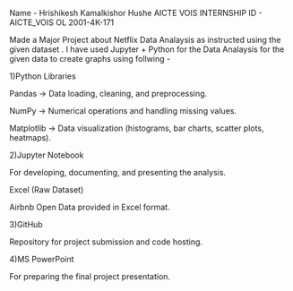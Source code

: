 Name - Hrishikesh Kamalkishor Hushe AICTE VOIS INTERNSHIP ID - AICTE_VOIS OL 2001-4K-171

Made a Major Project about Netflix Data Analaysis as instructed using the given dataset . I have used Jupyter + Python for the Data Analaysis for the given data to create graphs using follwing -

1)Python Libraries

Pandas → Data loading, cleaning, and preprocessing.

NumPy → Numerical operations and handling missing values.

Matplotlib → Data visualization (histograms, bar charts, scatter plots, heatmaps).

2)Jupyter Notebook

For developing, documenting, and presenting the analysis.

Excel (Raw Dataset)

Airbnb Open Data provided in Excel format.

3)GitHub

Repository for project submission and code hosting.

4)MS PowerPoint

For preparing the final project presentation.
